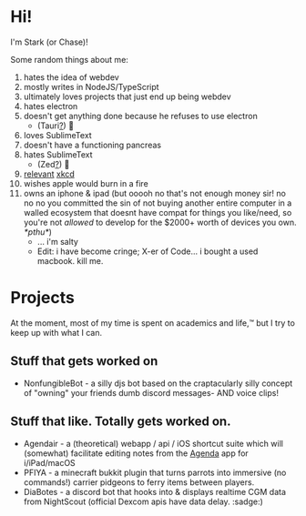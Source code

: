 

# Hi!
I'm Stark (or Chase)!


Some random things about me:
1. hates the idea of webdev
2. mostly writes in NodeJS/TypeScript
3. ultimately loves projects that just end up being webdev
4. hates electron 
5. doesn't get anything done because he refuses to use electron
    - (Tauri[?](https://tauri.app)) :eyes:
6. loves SublimeText
7. doesn't have a functioning pancreas
7. hates SublimeText
    - (Zed[?](https://zed.dev)) :eyes:
8. [relevant](https://xkcd.com/1205/) [xkcd](https://xkcd.com/1445/)
9. wishes apple would burn in a fire
10. owns an iphone & ipad (but ooooh no that's not enough money sir! no no no you committed the sin of not buying another entire computer in a walled ecosystem that doesnt have compat for things you like/need, so you're not *allowed* to develop for the $2000+ worth of devices you own. *\*pthu\**)
    - ... i'm salty
    - Edit: i have become cringe; X-er of Code... i bought a used macbook. kill me.

# Projects
At the moment, most of my time is spent on academics and life,:tm: but I try to keep up with what I can. 
## Stuff that gets worked on
  - NonfungibleBot - a silly djs bot based on the craptacularly silly concept of "owning" your friends dumb discord messages- AND voice clips!
## Stuff that like. Totally gets worked on.
  - Agendair  - a (theoretical) webapp / api / iOS shortcut suite which will (somewhat) facilitate editing notes from the [Agenda](https://agenda.community) app for i/iPad/macOS
  - PFIYA     - a minecraft bukkit plugin that turns parrots into immersive (no commands!) carrier pidgeons to ferry items between players.
  - DiaBotes  - a discord bot that hooks into & displays realtime CGM data from NightScout (official Dexcom apis have data delay. :sadge:)
<a rel="me" href="https://hachyderm.io/@starkrights"></a>
<a rel="omg.lol" href="https://proven.lol/42d65b"></a>
